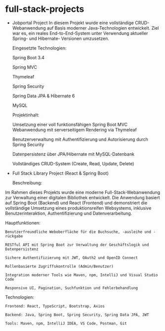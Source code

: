 # full-stack-projects

- Jobportal Project
  In diesem Projekt wurde eine vollständige CRUD-Webanwendung auf Basis moderner Java-Technologien entwickelt. Ziel war es, ein reales End-to-End-System unter Verwendung aktueller Spring- und Hibernate-          Versionen umzusetzen.

  Eingesetzte Technologien:

    Spring Boot 3.4

    Spring MVC

    Thymeleaf

    Spring Security

    Spring Data JPA & Hibernate 6

    MySQL

  
  Projektinhalt:

    Umsetzung einer voll funktionsfähigen Spring Boot MVC Webanwendung mit serverseitigem Rendering via Thymeleaf

    Benutzerverwaltung mit Authentifizierung und Autorisierung durch Spring Security

    Datenpersistenz über JPA/Hibernate mit MySQL-Datenbank

    Vollständiges CRUD-System (Create, Read, Update, Delete)

- Full Stack Library Project (React & Spring Boot)

  Beschreibung:

Im Rahmen dieses Projekts wurde eine moderne Full-Stack-Webanwendung zur Verwaltung einer digitalen Bibliothek entwickelt. Die Anwendung basiert auf Spring Boot (Backend) und React (Frontend) und     demonstriert die vollständige Umsetzung eines produktionsreifen Websystems, inklusive Benutzerinteraktion, Authentifizierung und Datenverarbeitung.

Hauptfunktionen:

    Benutzerfreundliche Weboberfläche für die Buchsuche, -ausleihe und -rückgabe

    RESTful API mit Spring Boot zur Verwaltung der Geschäftslogik und Datenpersistenz

    Sichere Authentifizierung mit JWT, OAuth2 und OpenID Connect

    Rollenbasierte Zugriffskontrolle (Admin/Benutzer)

    Integration moderner Tools wie Maven, npm, IntelliJ und Visual Studio Code

    Responsive UI, Pagination, Suchfunktion und Fehlerbehandlung


Technologien:

    Frontend: React, TypeScript, Bootstrap, Axios

    Backend: Java, Spring Boot, Spring Security, Spring Data JPA, JWT

    Tools: Maven, npm, IntelliJ IDEA, VS Code, Postman, Git
